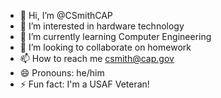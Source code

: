 - 👋 Hi, I’m @CSmithCAP
- 👀 I’m interested in hardware technology
- 🌱 I’m currently learning Computer Engineering
- 💞️ I’m looking to collaborate on homework
- 📫 How to reach me csmith@cap.gov
- 😄 Pronouns: he/him
- ⚡ Fun fact: I'm a USAF Veteran!

<!---
CSmithCAP/CSmithCAP is a ✨ special ✨ repository because its `README.md` (this file) appears on your GitHub profile.
You can click the Preview link to take a look at your changes.
--->
